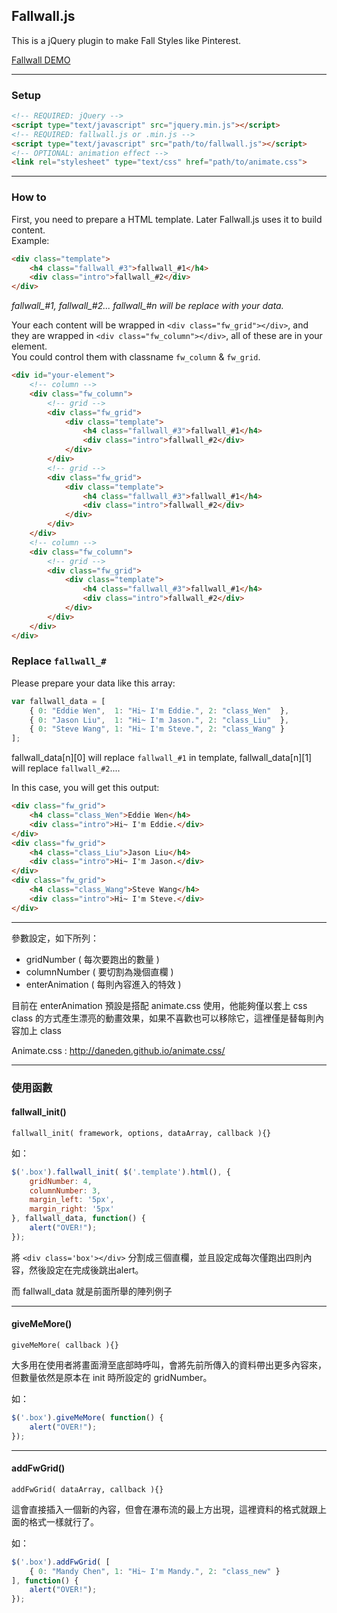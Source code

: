 ## Fallwall.js

This is a jQuery plugin to make Fall Styles like Pinterest.

[Fallwall DEMO](http://github.eddiewen.me/Fallwall.js/)

----

### Setup

~~~html
<!-- REQUIRED: jQuery -->
<script type="text/javascript" src="jquery.min.js"></script>
<!-- REQUIRED: fallwall.js or .min.js -->
<script type="text/javascript" src="path/to/fallwall.js"></script>
<!-- OPTIONAL: animation effect -->
<link rel="stylesheet" type="text/css" href="path/to/animate.css">
~~~

----

### How to

First, you need to prepare a HTML template. Later Fallwall.js uses it to build content.  
Example:

~~~html
<div class="template">
	<h4 class="fallwall_#3">fallwall_#1</h4>
	<div class="intro">fallwall_#2</div>
</div>
~~~

*fallwall\_#1, fallwall\_#2... fallwall\_#n will be replace with your data.*

Your each content will be wrapped in `<div class="fw_grid"></div>`, and they are wrapped in `<div class="fw_column"></div>`, all of these are in your element.  
You could control them with classname `fw_column` & `fw_grid`.

~~~html
<div id="your-element">
	<!-- column -->
	<div class="fw_column">
		<!-- grid -->
		<div class="fw_grid">
			<div class="template">
				<h4 class="fallwall_#3">fallwall_#1</h4>
				<div class="intro">fallwall_#2</div>
			</div>
		</div>
		<!-- grid -->
		<div class="fw_grid">
			<div class="template">
				<h4 class="fallwall_#3">fallwall_#1</h4>
				<div class="intro">fallwall_#2</div>
			</div>
		</div>
	</div>
	<!-- column -->
	<div class="fw_column">
		<!-- grid -->
		<div class="fw_grid">
			<div class="template">
				<h4 class="fallwall_#3">fallwall_#1</h4>
				<div class="intro">fallwall_#2</div>
			</div>
		</div>
	</div>
</div>
~~~

### Replace `fallwall_#`

Please prepare your data like this array:

~~~javascript
var fallwall_data = [
	{ 0: "Eddie Wen",  1: "Hi~ I'm Eddie.", 2: "class_Wen"  },
	{ 0: "Jason Liu",  1: "Hi~ I'm Jason.", 2: "class_Liu"  },
	{ 0: "Steve Wang", 1: "Hi~ I'm Steve.", 2: "class_Wang" }
];
~~~

fallwall\_data[n][0] will replace `fallwall_#1` in template, fallwall\_data[n][1] will replace `fallwall_#2`....

In this case, you will get this output:

~~~html
<div class="fw_grid">
	<h4 class="class_Wen">Eddie Wen</h4>
	<div class="intro">Hi~ I'm Eddie.</div>
</div>
<div class="fw_grid">
	<h4 class="class_Liu">Jason Liu</h4>
	<div class="intro">Hi~ I'm Jason.</div>
</div>
<div class="fw_grid">
	<h4 class="class_Wang">Steve Wang</h4>
	<div class="intro">Hi~ I'm Steve.</div>
</div>
~~~

----

參數設定，如下所列：

* gridNumber ( 每次要跑出的數量 )
* columnNumber ( 要切割為幾個直欄 )
* enterAnimation ( 每則內容進入的特效 )

目前在 enterAnimation 預設是搭配 animate.css 使用，他能夠僅以套上 css class 的方式產生漂亮的動畫效果，如果不喜歡也可以移除它，這裡僅是替每則內容加上 class

Animate.css :  <http://daneden.github.io/animate.css/>

----

### 使用函數

#### fallwall_init()

`fallwall_init( framework, options, dataArray, callback ){}`

如：

~~~javascript
$('.box').fallwall_init( $('.template').html(), {
	gridNumber: 4,
	columnNumber: 3,
	margin_left: '5px',
	margin_right: '5px'
}, fallwall_data, function() {
	alert("OVER!");
});
~~~

將 `<div class='box'></div>` 分割成三個直欄，並且設定成每次僅跑出四則內容，然後設定在完成後跳出alert。

而 fallwall_data 就是前面所舉的陣列例子

----

#### giveMeMore()

`giveMeMore( callback ){}`

大多用在使用者將畫面滑至底部時呼叫，會將先前所傳入的資料帶出更多內容來，但數量依然是原本在 init 時所設定的 gridNumber。

如：

~~~javascript
$('.box').giveMeMore( function() {
	alert("OVER!");
});
~~~

----

#### addFwGrid()

`addFwGrid( dataArray, callback ){}`

這會直接插入一個新的內容，但會在瀑布流的最上方出現，這裡資料的格式就跟上面的格式一樣就行了。

如：

~~~javascript
$('.box').addFwGrid( [
	{ 0: "Mandy Chen", 1: "Hi~ I'm Mandy.", 2: "class_new" }
], function() {
	alert("OVER!");
});
~~~
